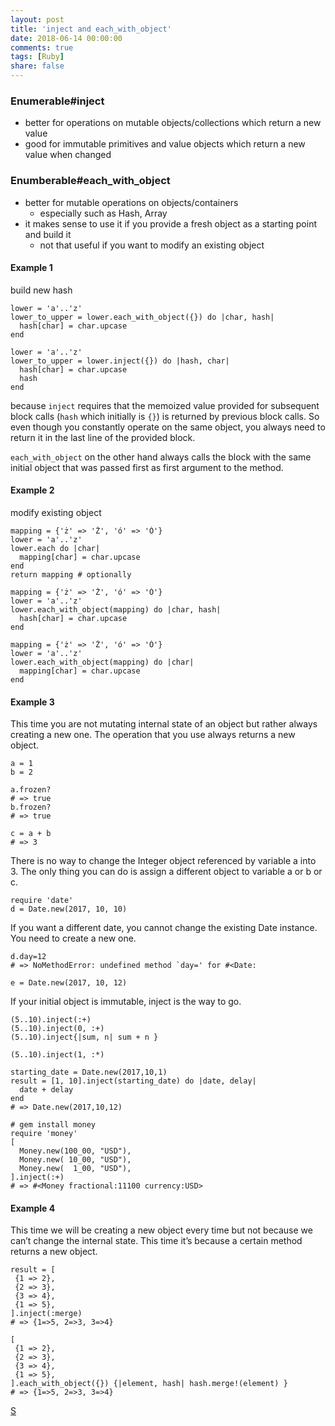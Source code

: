 ```yaml
---
layout: post
title: 'inject and each_with_object'
date: 2018-06-14 00:00:00
comments: true
tags: [Ruby]
share: false
---
```


### Enumerable#inject

* better for operations on mutable objects/collections which return a new value
* good for immutable primitives and value objects which return a new value when changed

### Enumberable#each_with_object

* better for mutable operations on objects/containers
  * especially such as Hash, Array
* it makes sense to use it if you provide a fresh object as a starting point and build it
  * not that useful if you want to modify an existing object

#### Example 1
build new hash
```
lower = 'a'..'z'
lower_to_upper = lower.each_with_object({}) do |char, hash|
  hash[char] = char.upcase
end
```
```
lower = 'a'..'z'
lower_to_upper = lower.inject({}) do |hash, char|
  hash[char] = char.upcase
  hash
end
```

because `inject` requires that the memoized value provided for subsequent block calls (`hash` which initially is `{}`) is returned by previous block calls. So even though you constantly operate on the same object, you always need to return it in the last line of the provided block.

`each_with_object` on the other hand always calls the block with the same initial object that was passed first as first argument to the method.

#### Example 2
modify existing object
```
mapping = {'ż' => 'Ż', 'ó' => 'Ó'}
lower = 'a'..'z'
lower.each do |char|
  mapping[char] = char.upcase
end
return mapping # optionally
```
```
mapping = {'ż' => 'Ż', 'ó' => 'Ó'}
lower = 'a'..'z'
lower.each_with_object(mapping) do |char, hash|
  hash[char] = char.upcase
end
```
```
mapping = {'ż' => 'Ż', 'ó' => 'Ó'}
lower = 'a'..'z'
lower.each_with_object(mapping) do |char|
  mapping[char] = char.upcase
end
```

#### Example 3
This time you are not mutating internal state of an object but rather always creating a new one. The operation that you use always returns a new object.
```
a = 1
b = 2

a.frozen?
# => true
b.frozen?
# => true

c = a + b
# => 3
```
There is no way to change the Integer object referenced by variable a into 3. The only thing you can do is assign a different object to variable a or b or c.
```
require 'date'
d = Date.new(2017, 10, 10)
```
If you want a different date, you cannot change the existing Date instance. You need to create a new one.
```
d.day=12
# => NoMethodError: undefined method `day=' for #<Date:

e = Date.new(2017, 10, 12)
```
If your initial object is immutable, inject is the way to go.
```
(5..10).inject(:+)
(5..10).inject(0, :+)
(5..10).inject{|sum, n| sum + n }

(5..10).inject(1, :*)
```

```
starting_date = Date.new(2017,10,1)
result = [1, 10].inject(starting_date) do |date, delay|
  date + delay
end
# => Date.new(2017,10,12)
```

```
# gem install money
require 'money'
[
  Money.new(100_00, "USD"),
  Money.new( 10_00, "USD"),
  Money.new(  1_00, "USD"),
].inject(:+)
# => #<Money fractional:11100 currency:USD>
```

#### Example 4
This time we will be creating a new object every time but not because we can’t change the internal state. This time it’s because a certain method returns a new object.
```
result = [
 {1 => 2},
 {2 => 3},
 {3 => 4},
 {1 => 5},
].inject(:merge)
# => {1=>5, 2=>3, 3=>4}
```

```
[
 {1 => 2},
 {2 => 3},
 {3 => 4},
 {1 => 5},
].each_with_object({}) {|element, hash| hash.merge!(element) }
# => {1=>5, 2=>3, 3=>4}
```

[S](https://blog.arkency.com/inject-vs-each-with-object/)
